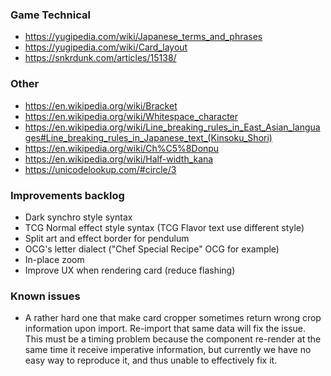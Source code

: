 ### Game Technical
* <https://yugipedia.com/wiki/Japanese_terms_and_phrases>
* <https://yugipedia.com/wiki/Card_layout>
* <https://snkrdunk.com/articles/15138/>

### Other
* <https://en.wikipedia.org/wiki/Bracket>
* <https://en.wikipedia.org/wiki/Whitespace_character>
* <https://en.wikipedia.org/wiki/Line_breaking_rules_in_East_Asian_languages#Line_breaking_rules_in_Japanese_text_(Kinsoku_Shori)>
* <https://en.wikipedia.org/wiki/Ch%C5%8Donpu>
* <https://en.wikipedia.org/wiki/Half-width_kana>
* <https://unicodelookup.com/#circle/3>

### Improvements backlog

* Dark synchro style syntax
* TCG Normal effect style syntax (TCG Flavor text use different style)
* Split art and effect border for pendulum
* OCG's letter dialect ("Chef Special Recipe" OCG for example)
* In-place zoom
* Improve UX when rendering card (reduce flashing)

### Known issues

* A rather hard one that make card cropper sometimes return wrong crop information upon import. Re-import that same data will fix the issue. This must be a timing problem because the component re-render at the same time it receive imperative information, but currently we have no easy way to reproduce it, and thus unable to effectively fix it.